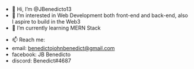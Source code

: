 - 👋 Hi, I’m @JBenedicto13
- 👀 I’m interested in Web Development both front-end and back-end, also I aspire to build in the Web3
- 🌱 I’m currently learning MERN Stack 
<!-- - 💞️ I’m looking to collaborate on ... -->
- 📫 Reach me:
- email: benedictojohnbenedict@gmail.com
- facebook: JB Benedicto
- discord: Benedict#4687

<!---
JBenedicto13/JBenedicto13 is a ✨ special ✨ repository because its `README.md` (this file) appears on your GitHub profile.
You can click the Preview link to take a look at your changes.
--->
